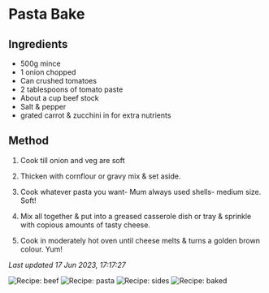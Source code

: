 # Pasta Bake

## Ingredients

- 500g mince
- 1 onion chopped
- Can crushed tomatoes
- 2 tablespoons of tomato paste
- About a cup beef stock
- Salt & pepper
- grated carrot & zucchini in for extra nutrients

## Method

1. Cook till onion and veg are soft

2. Thicken with cornflour or gravy mix & set aside.

3. Cook whatever pasta you want- Mum always used shells- medium size. Soft!

4. Mix all together & put into a greased casserole dish or tray & sprinkle with copious amounts of tasty cheese.

5. Cook in moderately hot oven until cheese melts & turns a golden brown colour.
Yum!

*Last updated 17 Jun 2023, 17:17:27*

![Recipe: beef](https://img.shields.io/badge/tag-beef-blue.svg) ![Recipe: pasta](https://img.shields.io/badge/tag-pasta-blue.svg) ![Recipe: sides](https://img.shields.io/badge/tag-sides-blue.svg) ![Recipe: baked](https://img.shields.io/badge/tag-baked-blue.svg)
